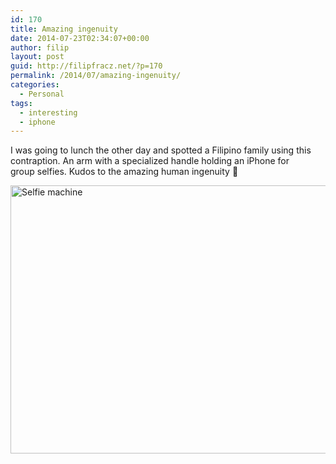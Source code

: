 ```yaml
---
id: 170
title: Amazing ingenuity
date: 2014-07-23T02:34:07+00:00
author: filip
layout: post
guid: http://filipfracz.net/?p=170
permalink: /2014/07/amazing-ingenuity/
categories:
  - Personal
tags:
  - interesting
  - iphone
---
```

I was going to lunch the other day and spotted a Filipino family using this contraption. An arm with a specialized handle holding an iPhone for group selfies. Kudos to the amazing human ingenuity 🙂

[<img class="aligncenter wp-image-171 size-large" src="http://basically_me_images.s3.amazonaws.com/wp-content/uploads/2014-07-02-13.21.43-1024x579.jpg" alt="Selfie machine" width="760" height="429" srcset="/wp-content/uploads/2014-07-02-13.21.43-1024x579.jpg 1024w, /wp-content/uploads/2014-07-02-13.21.43-300x170.jpg 300w, /wp-content/uploads/2014-07-02-13.21.43-680x385.jpg 680w, /wp-content/uploads/2014-07-02-13.21.43-920x520.jpg 920w" sizes="(max-width: 760px) 100vw, 760px" />](http://basically_me_images.s3.amazonaws.com/wp-content/uploads/2014-07-02-13.21.43.jpg)